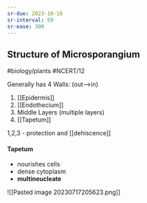 ```yaml
---
sr-due: 2023-10-18
sr-interval: 59
sr-ease: 300
---
```

## Structure of Microsporangium
#biology/plants #NCERT/12 

Generally has 4 Walls: (out-->in)
1. [[Epidermis]]
2. [[Endothecium]]
3. Middle Layers (multiple layers)
4. [[Tapetum]]

1,2,3 - protection and [[dehiscence]]

#### Tapetum
- nourishes cells 
- dense cytoplasm
- **multineucleate**

![[Pasted image 20230717205623.png]]
